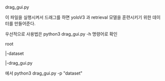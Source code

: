 drag_gui.py

이 파일을 실행시켜서 드래그를 하면 yoloV3 과 retrieval 모델을 훈련시키기 위한 데이터를 만들어준다.

우선적으로 사용법은 python3 drag_gui.py -h 명령어로 확인

root

|-dataset

|-drag_gui.py

에서 python3 drag_gui.py -p "dataset"
